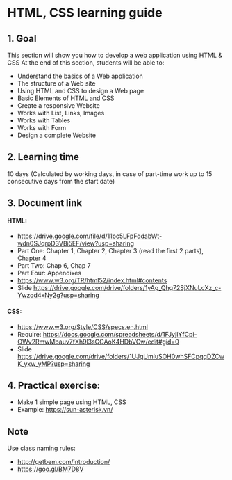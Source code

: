 # HTML, CSS learning guide
## 1. Goal
This section will show you how to develop a web application using HTML & CSS
At the end of this section, students will be able to:

  - Understand the basics of a Web application
  - The structure of a Web site
  - Using HTML and CSS to design a Web page
  - Basic Elements of HTML and CSS
  - Create a responsive Website
  - Works with List, Links, Images
  - Works with Tables
  - Works with Form
  - Design a complete Website

## 2. Learning time
10 days (Calculated by working days, in case of part-time work up to 15 consecutive days from the start date)
## 3. Document link
#### HTML:
- https://drive.google.com/file/d/11oc5LFpFqdabWt-wdn0SJqrpD3VBi5EF/view?usp=sharing
- Part One: Chapter 1, Chapter 2, Chapter 3 (read the first 2 parts), Chapter 4
- Part Two: Chap 6, Chap 7
- Part Four: Appendixes
- https://www.w3.org/TR/html52/index.html#contents
- Slide https://drive.google.com/drive/folders/1yAg_Qhg72SjXNuLcXz_c-Ywzqd4xNy2g?usp=sharing
#### CSS: 
- https://www.w3.org/Style/CSS/specs.en.html
- Require: https://docs.google.com/spreadsheets/d/1FJyjIYfCpi-OWv2RmwMbauv7fXh9l3sGGAoK4HDbVCw/edit#gid=0  
- Slide https://drive.google.com/drive/folders/1UJgUmluSOH0whSFCpqqDZCwK_yxw_yMP?usp=sharing
## 4. Practical exercise: 
- Make 1 simple page using HTML, CSS
- Example: https://sun-asterisk.vn/

## Note
Use class naming rules: 
- http://getbem.com/introduction/
- https://goo.gl/BM7D8V
